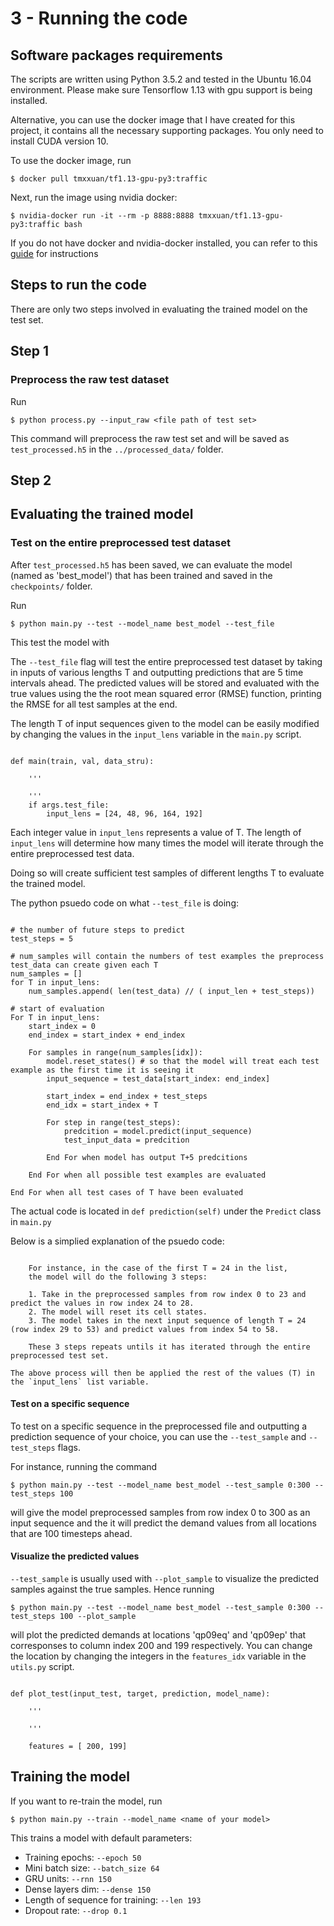 # 3 - Running the code 

## Software packages requirements 

The scripts are written using Python 3.5.2 and tested in the Ubuntu 16.04 environment.
Please make sure Tensorflow 1.13 with gpu support is being installed.

Alternative, you can use the docker image that I have created for 
this project, it contains all the necessary supporting packages.
You only need to install CUDA version 10. 

To use the docker image, run
```
$ docker pull tmxxuan/tf1.13-gpu-py3:traffic
```

Next, run the image using nvidia docker:
```
$ nvidia-docker run -it --rm -p 8888:8888 tmxxuan/tf1.13-gpu-py3:traffic bash 
```

If you do not have docker and nvidia-docker installed, you can refer to this [guide](https://www.tensorflow.org/install/docker) for instructions

## Steps to run the code

There are only two steps involved in evaluating the trained model on the test set.

## Step 1

### Preprocess the raw test dataset

Run
```
$ python process.py --input_raw <file path of test set>
```
This command will preprocess the raw test set and will be saved as
`test_processed.h5` in the `../processed_data/` folder.


## Step 2


## Evaluating the trained model 

### Test on the entire preprocessed test dataset

After `test_processed.h5` has been saved, we can evaluate the model (named as 'best_model') that
has been trained and saved in the `checkpoints/` folder.

Run
```
$ python main.py --test --model_name best_model --test_file
```

This test the model with 

The `--test_file` flag will test the entire preprocessed test dataset by taking in inputs of various lengths T
and outputting predictions that are 5 time intervals ahead. 
The predicted values will be stored and evaluated with the true values using the the root mean squared error (RMSE) function,
printing the RMSE for all test samples at the end.

The length T of input sequences given to the model can be easily modified by changing the values in the `input_lens` variable in the `main.py` script. 

```python3

def main(train, val, data_stru):

	'''

	'''
	if args.test_file:
		input_lens = [24, 48, 96, 164, 192]
```

Each integer value in `input_lens` represents a value of T. The length of `input_lens` will determine how many times the model will iterate through the entire preprocessed test data.

Doing so will create sufficient test samples of different lengths T to evaluate the trained model.

The python psuedo code on what `--test_file` is doing:

```python3

# the number of future steps to predict
test_steps = 5

# num_samples will contain the numbers of test examples the preprocess test_data can create given each T 
num_samples = []
for T in input_lens:
	num_samples.append( len(test_data) // ( input_len + test_steps))	

# start of evaluation
For T in input_lens:
	start_index = 0
	end_index = start_index + end_index

	For samples in range(num_samples[idx]): 
		model.reset_states() # so that the model will treat each test example as the first time it is seeing it 
		input_sequence = test_data[start_index: end_index]
		
		start_index = end_index + test_steps
		end_idx = start_index + T

		For step in range(test_steps):
			predcition = model.predict(input_sequence)			
			test_input_data = predcition

		End For when model has output T+5 predcitions

	End For when all possible test examples are evaluated

End For when all test cases of T have been evaluated

```

The actual code is located in `def prediction(self)` under the `Predict` class in `main.py`

Below is a simplied explanation of the psuedo code:

```

	For instance, in the case of the first T = 24 in the list, 
	the model will do the following 3 steps: 

	1. Take in the preprocessed samples from row index 0 to 23 and predict the values in row index 24 to 28.
	2. The model will reset its cell states. 
	3. The model takes in the next input sequence of length T = 24 (row index 29 to 53) and predict values from index 54 to 58.

	These 3 steps repeats untils it has iterated through the entire preprocessed test set.

The above process will then be applied the rest of the values (T) in the `input_lens` list variable.

```
#### Test on a specific sequence 

To test on a specific sequence in the preprocessed file and outputting a prediction sequence of your choice,
you can use the `--test_sample` and `--test_steps` flags.

For instance, running the command
```
$ python main.py --test --model_name best_model --test_sample 0:300 --test_steps 100
```
will give the model preprocessed samples from row index 0 to 300 as an input sequence and the it will predict the 
demand values from all locations that are 100 timesteps ahead. 

#### Visualize the predicted values 

`--test_sample` is usually used with `--plot_sample` to visualize the predicted samples against the true samples.
Hence running
```
$ python main.py --test --model_name best_model --test_sample 0:300 --test_steps 100 --plot_sample
```
will plot the predicted demands at locations 'qp09eq' and 'qp09ep' that corresponses to column index 200 and 199 respectively.
You can change the location by changing the integers in the `features_idx` variable in the `utils.py` script. 


```python3

def plot_test(input_test, target, prediction, model_name):

	'''

	'''

	features = [ 200, 199]

```

## Training the model

If you want to re-train the model, run

```
$ python main.py --train --model_name <name of your model> 
```

This trains a model with default parameters:

- Training epochs: `--epoch 50`
- Mini batch size: `--batch_size 64`
- GRU units: `--rnn 150`
- Dense layers dim: `--dense 150`
- Length of sequence for training: `--len 193`
- Dropout rate: `--drop 0.1`

